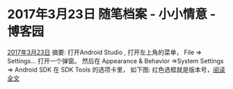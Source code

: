 
# 2017年3月23日 随笔档案 - 小小情意 - 博客园






[2017年3月23日](https://www.cnblogs.com/xiaoxiaoqingyi/archive/2017/03/23.html)
摘要: 打开Android Studio , 打开左上角的菜单， File => Settings... 打开一个弹窗。 然后在 Appearance & Behavior =>System Settings => Android SDK 在 SDK Tools 的选项卡里， 如下图: 红色选框就是版本号，[阅读全文](https://www.cnblogs.com/xiaoxiaoqingyi/p/6604468.html)

